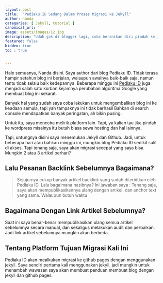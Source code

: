 ```yaml
---
layout: post
title:  "Pediaku ID Sedang Dalam Proses Migrasi ke Jekyll"
author: nanda
categories: [ Jekyll, tutorial ]
canonical_url: ''
image: assets/images/12.jpg
description: "Udah gak di blogger lagi, coba beranikan diri pindah ke jekyll"
featured: false
hidden: true
toc : true


---
```


Halo semuanya, Nanda disini. Saya author dari blog Pediaku ID. Tidak terasa hampir setahun blog ini berjalan, walaupun awalnya baik-baik saja, namun tentu tidak selalu baik kedepannya. Beberapa minggu ini [Pediaku ID](https://pediaku.id) juga menjadi salah satu korban kejamnya perubahan algoritma Google yang membuat blog ini sekarat.

Banyak hal yang sudah saya coba lakukan untuk mengembalikan blog ini ke keadaan semula, tapi yah tampaknya ini tidak berhasil Bahkan di search console mendapatkan banyak peringatan, ah bikin pusing.

Untuk itu, saya mencoba melirik platform lain. Tapi, ya kalian tau jika pindah ke wordpress misalnya itu butuh biasa sewa hosting dan hal lainnya.

Tapi, untungnya disini saya menemukan Jekyll dan Github. Jadi, untuk beberapa hari atau bahkan minggu ini, mungkin blog Pediaku ID sedikit sulit di akses. Tapi tenang saja, saya akan migrasi secepat yang saya bisa. Mungkin 2 atau 3 artikel perhari? 

## Lalu Pesanan Backlink Sebelumnya Bagaimana?
> Sejujurnya cukup banyak artikel backlink yang sudah diterbitkan oleh Pediaku ID. Lalu bagaimana nasibnya? Ini jawaban saya : <span class="spoiler">Tenang saja, saya akan mempublikasikannya ulang dengan artikel, dan anchor text yang sama. Walaupun butuh waktu</span>

## Bagaimana Dengan Link Artikel Sebelumnya?
<span class="spoiler">Saat ini saya benar-benar mempublikasikan ulang semua artikel sebelumnya secara manual, dan sekaligus melakukan audit dan perbaikan. Jadi link artikel sebelumnya mungkin akan berbeda.</span>

## Tentang Platform Tujuan Migrasi Kali Ini
Pediaku ID akan mealkukan migrasi ke github pages dengan menggunakan jekyll. Saya sendiri pertama kali menggunakan jekyll, jadi mungkin untuk menambah wawasan saya akan membuat panduan membuat blog dengan jekyll dan github pages. 





